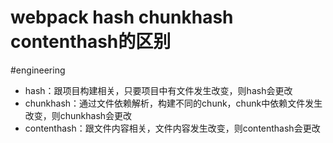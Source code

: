 # webpack hash chunkhash contenthash的区别

#engineering

- hash：跟项目构建相关，只要项目中有文件发生改变，则hash会更改
- chunkhash：通过文件依赖解析，构建不同的chunk，chunk中依赖文件发生改变，则chunkhash会更改
- contenthash：跟文件内容相关，文件内容发生改变，则contenthash会更改